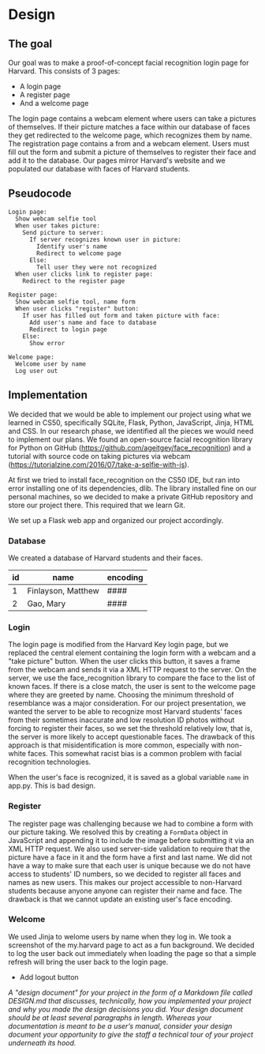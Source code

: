 # Design
## The goal
Our goal was to make a proof-of-concept facial recognition login page for Harvard. This consists of 3 pages:

* A login page
* A register page
* And a welcome page

The login page contains a webcam element where users can take a pictures of themselves. If their picture matches a face within our database of faces they get redirected to the welcome page, which recognizes them by name. The registration page contains a from and a webcam element. Users must fill out the form and submit a picture of themselves to register their face and add it to the database. Our pages mirror Harvard's website and we populated our database with faces of Harvard students.

## Pseudocode
```
Login page:
  Show webcam selfie tool
  When user takes picture:
    Send picture to server:
      If server recognizes known user in picture:
        Identify user's name
        Redirect to welcome page
      Else:
        Tell user they were not recognized
  When user clicks link to register page:
    Redirect to the register page

Register page:
  Show webcam selfie tool, name form
  When user clicks "register" button:
    If user has filled out form and taken picture with face:
      Add user's name and face to database
      Redirect to login page
    Else:
      Show error

Welcome page:
  Welcome user by name
  Log user out
```

## Implementation
We decided that we would be able to implement our project using what we learned in CS50, specifically SQLite, Flask, Python, JavaScript, Jinja, HTML and CSS. In our research phase, we identified all the pieces we would need to implement our plans. We found an open-source facial recognition library for Python on GitHub (https://github.com/ageitgey/face_recognition) and a tutorial with source code on taking pictures via webcam (https://tutorialzine.com/2016/07/take-a-selfie-with-js).

At first we tried to install face_recognition on the CS50 IDE, but ran into error installing one of its dependencies, dlib. The library installed fine on our personal machines, so we decided to make a private GitHub repository and store our project there. This required that we learn Git.

We set up a Flask web app and organized our project accordingly.

### Database

We created a database of Harvard students and their faces.

| id   | name               | encoding |
| ---- | ------------------ | -------- |
| 1    | Finlayson, Matthew | ####     |
| 2 | Gao, Mary | #### |


### Login

The login page is modified from the Harvard Key login page, but we replaced the central element containing the login form with a webcam and a "take picture" button. When the user clicks this button, it saves a frame from the webcam and sends it via a XML HTTP request to the server. On the server, we use the face_recognition library to compare the face to the list of known faces. If there is a close match, the user is sent to the welcome page where they are greeted by name. Choosing the minimum threshold of resemblance was a major consideration. For our project presentation, we wanted the server to be able to recognize most Harvard students' faces from their sometimes inaccurate and low resolution ID photos without forcing to register their faces, so we set the threshold relatively low, that is, the server is more likely to accept questionable faces. The drawback of this approach is that misidentification is more common, especially with non-white faces. This somewhat racist bias is a common problem with facial recognition technologies.

When the user's face is recognized, it is saved as a global variable `name` in app.py. This is bad design.

### Register

The register page was challenging because we had to combine a form with our picture taking. We resolved this by creating a `FormData` object in JavaScript and appending it to include the image before submitting it via an XML HTTP request. We also used server-side validation to require that the picture have a face in it and the form have a first and last name. We did not have a way to make sure that each user is unique because we do not have access to students' ID numbers, so we decided to register all faces and names as new users. This makes our project accessible to non-Harvard students because anyone anyone can register their name and face. The drawback is that we cannot update an existing user's face encoding.

### Welcome

We used Jinja to welome users by name when they log in. We took a screenshot of the my.harvard page to act as a fun background. We decided to log the user back out immediately when loading the page so that a simple refresh will bring the user back to the login page.

- Add logout button







*A "design document" for your project in the form of a Markdown file called DESIGN.md that discusses, technically, how you implemented your project and why you made the design decisions you did. Your design document should be at least several paragraphs in length. Whereas your documentation is meant to be a user’s manual, consider your design document your opportunity to give the staff a technical tour of your project underneath its hood.*